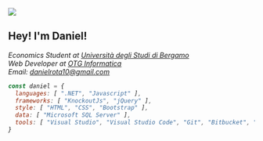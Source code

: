 ![](https://komarev.com/ghpvc/?username=your-github-username)

<h2> Hey! I'm Daniel! </h2>
<p><em>Economics Student at <a href="http://www.unibg.it">Università degli Studi di Bergamo</a></br>Web Developer at <a href="https://www.otg.it">OTG Informatica</a></br>Email: <a href="danielrota10@gmail.com">danielrota10@gmail.com</a><em></p>

```javascript
const daniel = {
  languages: [ ".NET", "Javascript" ],
  frameworks: [ "KnockoutJs", "jQuery" ],
  style: [ "HTML", "CSS", "Bootstrap" ],
  data: [ "Microsoft SQL Server" ],
  tools: [ "Visual Studio", "Visual Studio Code", "Git", "Bitbucket", "SourceTree", "Postman", "Latex", "Markdown" ]
}
```
